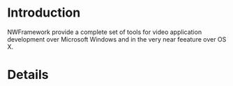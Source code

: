 # Introduction #

NWFramework provide a complete set of tools for video application development over Microsoft Windows and in the very near feeature over OS X.


# Details #
